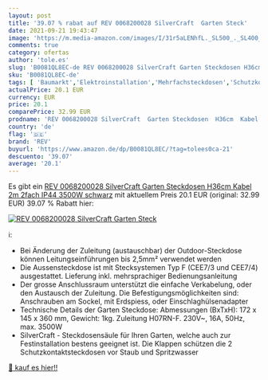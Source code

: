 ```yaml
---
layout: post
title: '39.07 % rabat auf REV 0068200028 SilverCraft  Garten Steck'
date: 2021-09-21 19:43:47
image: 'https://m.media-amazon.com/images/I/31r5aLENhfL._SL500_._SL400_.jpg'
comments: true
category: ofertas
author: 'tole.es'
slug: 'B0081QL8EC-de REV 0068200028 SilverCraft Garten Steckdosen H36cm Kabel...'
sku: 'B0081QL8EC-de'
tags: [ 'Baumarkt','Elektroinstallation','Mehrfachsteckdosen','Schutzkontaktsteckdosen','Schutzkontaktstecker & -steckdosen','Steckdosen','Steckdosen & Zubehör','Verlängerungskabel','rev', ]
actualPrice: 20.1 EUR
currency: EUR
price: 20.1
comparePrice: 32.99 EUR
prodname: 'REV 0068200028 SilverCraft  Garten Steckdosen  H36cm  Kabel 2m  2fach  IP44  3500W  schwarz'
country: 'de'
flag: '🇩🇪'
brand: 'REV'
buyurl: 'https://www.amazon.de/dp/B0081QL8EC/?tag=tolees0ca-21'
descuento: '39.07'
average: '20.1'
---
```


Es gibt ein [REV 0068200028 SilverCraft  Garten Steckdosen  H36cm  Kabel 2m  2fach  IP44  3500W  schwarz](https://www.amazon.de/dp/B0081QL8EC/?tag=tolees0ca-21) mit aktuellem Preis 20.1 EUR (original: 32.99 EUR) 39.07 % Rabatt hier:

[![REV 0068200028 SilverCraft  Garten Steck](https://m.media-amazon.com/images/I/31r5aLENhfL._SL500_._SL400_.jpg)](https://www.amazon.de/dp/B0081QL8EC/?tag=tolees0ca-21)

ℹ️:

- Bei Änderung der Zuleitung (austauschbar) der Outdoor-Steckdose können Leitungseinführungen bis 2,5mm² verwendet werden
- Die Aussensteckdose ist mit Stecksystemen Typ F (CEE7/3 und CEE7/4) ausgestattet. Lieferung inkl. mehrsprachiger Bedienungsanleitung
- Der grosse Anschlussraum unterstützt die einfache Verkabelung, oder den Austausch der Zuleitung. Die Befestigungsmöglichkeiten sind: Anschrauben am Sockel, mit Erdspiess, oder Einschlaghülsenadapter
- Technische Details der Garten Steckdose: Abmessungen (BxTxH): 172 x 145 x 360 mm, Gewicht: 1kg. Zuleitung H07RN-F. 230V~, 16A, 50Hz, max. 3500W
- SilverCraft - Steckdosensäule für Ihren Garten, welche auch zur Festinstallation bestens geeignet ist. Die Klappen schützen die 2 Schutzkontaktsteckdosen vor Staub und Spritzwasser

[🛒 kauf es hier!!](https://www.amazon.de/dp/B0081QL8EC/?tag=tolees0ca-21)
